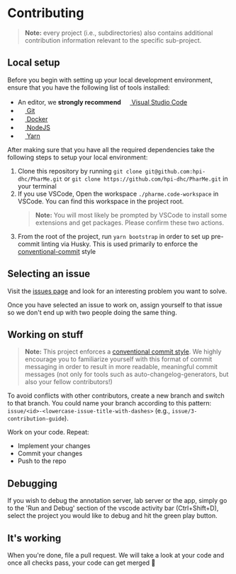 # Contributing

> **Note:** every project (i.e., subdirectories) also contains additional
> contribution information relevant to the specific sub-project.

## Local setup

Before you begin with setting up your local development environment, ensure that
you have the following list of tools installed:

- An editor, we **strongly recommend** [<img
  src="https://user-images.githubusercontent.com/82543715/142914400-49d5815b-71a7-4198-9501-157fc3aa40a2.png"
  width="16" height="16"> Visual Studio Code](https://code.visualstudio.com)
- [<img
  src="https://user-images.githubusercontent.com/82543715/142914382-5be71efd-9e34-46c2-aad6-04255c430594.png"
  width="16" height="16"> Git](https://git-scm.com/downloads)
- [<img
  src="https://user-images.githubusercontent.com/58258541/143049489-668aea70-bb2c-420d-b3e8-e0edc42a4e92.png"
  width="16" height="16"> Docker](https://docs.docker.com/get-docker/)
- [<img
  src="https://user-images.githubusercontent.com/58258541/143050266-4a2030d1-c319-447d-812b-2ad8a4020d48.png"
  width="16" height="16"> NodeJS](https://nodejs.org)
- [<img
  src="https://user-images.githubusercontent.com/58258541/143050227-b374b1f7-e28e-4b90-b7f0-b9112521d3b1.png"
  width="16" height="16"> Yarn](https://yarnpkg.com/)

After making sure that you have all the required dependencies take the following
steps to setup your local environment:

1. Clone this repository by running `git clone
   git@github.com:hpi-dhc/PharMe.git` or `git clone
   https://github.com/hpi-dhc/PharMe.git` in your terminal
2. If you use VSCode, Open the workspace `./pharme.code-workspace` in VSCode.
You can find this workspace in the project root.
    > **Note:** You will most likely be prompted by VSCode to install some
    > extensions and get packages. Please confirm these two actions.
3. From the root of the project, run `yarn bootstrap` in order to set up
pre-commit linting via Husky. This is used primarily to enforce the
[conventional-commit](https://www.conventionalcommits.org/en/v1.0.0/) style

## Selecting an issue

Visit the [issues page](https://github.com/hpi-dhc/PharMe/issues) and look for
an interesting problem you want to solve.

Once you have selected an issue to work on, assign yourself to that issue so we
don't end up with two people doing the same thing.

## Working on stuff

> **Note:** This project enforces a [conventional commit
> style](https://www.conventionalcommits.org/en/v1.0.0/). We highly encourage
> you to familiarize yourself with this format of commit messaging in order to
> result in more readable, meaningful commit messages (not only for tools such
> as auto-changelog-generators, but also your fellow contributors!)

To avoid conflicts with other contributors, create a new branch and switch to
that branch. You could name your branch according to this pattern:
`issue/<id>-<lowercase-issue-title-with-dashes>` (e.g.,
`issue/3-contribution-guide`).

Work on your code. Repeat:

- Implement your changes
- Commit your changes
- Push to the repo

## Debugging

If you wish to debug the annotation server, lab server or the app, simply go to
the 'Run and Debug' section of the vscode activity bar (Ctrl+Shift+D), select
the project you would like to debug and hit the green play button.

## It's working

When you're done, file a pull request. We will take a look at your code and once
all checks pass, your code can get merged 🥳
